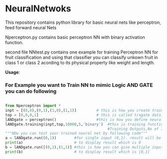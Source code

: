 # NeuralNetwoks
This repository contains python library for basic neural nets like perceptron, feed forward neural Nets

Nperceptron.py contains basic perceptron NN with binary activation function.

second file NNtest.py contains one example for training Perceptron NN for fruit classification
and using that classifier you can classify unkown fruit in class 1 or class 2 acording to its 
physical property like weight and length.

**Usage**:

### For Example you want to Train NN to mimic Logic AND GATE you can do following

```python

from Nperceptron import * 
inpt = [(0,0),(0,1),(1,0),(1,1)]         # this is how you create training input data set
top = [0,0,0,1]                          # this is called tragate data
lANDgate = perceptron()                  #this is how you define neural net variable
lANDgate.training(inpt,top,10000,5,'binary')  #this is training function which takes five arguments Training Input,
                                              #Training Outputs,No of Iteration,Learning rate,Activation Function
"""NOw you can test your trained neural net by following code"""
a = lANDgate.run((0,1))        #for single input (0,1). result will be stored in a
print(a)                       # to display result which is 0
b = lANDgate.run([(0,1),(1,1)] #this is how you can give multiple input
print(b)                       # to display result which is [0,1]

```
